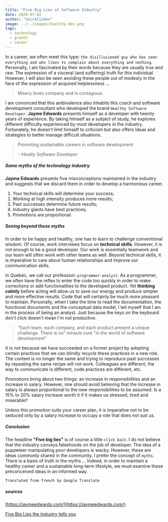 ```yaml
---
title: "Five Big Lies of Software Industry"
date: 2020-07-02
author: "SocraticDev"
image: ../../images/healthy-dev.png
tags:
  - technology
  - growth
  - career
---
```


In a career, we often meet this type: ``the disillusioned guy who has seen everything and who likes to complain about everything and nothing``. Personally, I am fascinated by their words because they are usually true and raw. The expression of a visceral (and suffering) truth for this individual. However, I will also be seen avoiding these people out of modesty in the face of the expression of acquired helplessness ...

> Misery loves company and is contagious.

I am convinced that this ambivalence also inhabits this coach and software development consultant who developed the brand ``Healthy Software Developer``. __Jayme Edwards__ presents himself as a developer with twenty years of experience. By taking himself as a subject of study, he explores different difficulty experienced by most developers in the industry. Fortunately, he doesn't limit himself to criticism but also offers ideas and strategies to better manage difficult situations.

> Promoting sustainable careers in software development
> 
> <cite>--Healty Software Developer</cite>

##### Some myths of the technology industry

__Jayme Edwards__ presents five misconceptions maintained in the industry and suggests that we discard them in order to develop a harmonious career.

1. Your technical skills will determine your success;
2. Working at high intensity produces more results;
3. Past successes determine future results;
4. Industry giants have best practices;
5. Promotions are proportional.

##### Seeing beyond these myths

In order to be happy and healthy, one has to learn to challenge conventional wisdom. Of course, work interviews focus on __technical skills__. However, it is not enough to be a good developer. Our work is essentially teamwork and our team will often work with other teams as well. Beyond technical skills, it is imperative to care about human relationships and improve our communication skills.

In Quebec, we call our profession: ``programmer-analyst``. As a programmer, we often have the reflex to enter the code too quickly in order to make corrections or add functionalities to the developed product. Yet __thinking calmly__ before acting will allow us to save our energy and produce simpler and more effective results. Code that will certainly be much more pleasant to maintain. Personally, when I take the time to read the documentation, the functional documents and the conceptual data model, I tell myself that I am in the process of being an analyst. Just because the keys on the keyboard don't click doesn't mean I'm not productive.

> "Each team, each company, and each product present a unique challenge. There is no" miracle cure "in the world of software development"

It is not because we have succeeded on a former project by adopting certain practices that we can blindly recycle these practices in a new role. The context is no longer the same and trying to reproduce past successes by repeating the same recipe will not work. Colleagues are different, the way to communicate is different, code practices are different, etc.

Promotions bring about two things: an increase in responsibilities and an increase in salary. However, one should avoid believing that the increase in salary is always proportional to the new responsibilities to be assumed. Is a 15% to 20% salary increase worth it if it makes us stressed, tired and miserable?

Unless this promotion suits your career plan, it is imperative not to be seduced only by a salary increase to occupy a role that does not suit us.

##### Conclusion

The headline __"Five big lies"__ is of course a little ``click bait``. I do not believe that the industry conveys falsehoods on the job of developer. The idea of ​​a puppeteer manipulating poor developers is wacky. However, these are ideas commonly shared in the community. I prefer the concept of ``myths``. There is a basis of truth in the myths ... Indeed, in order to maintain a healthy career and a sustainable long-term lifestyle, we must examine these preconceived ideas in an informed way.

``Translated from french by Google Translate``

##### sources

[https://jaymeedwards.com/](https://jaymeedwards.com/)

[Five Big Lies the Industry tells you](https://www.youtube.com/watch?v=ichxKWQwwkU)